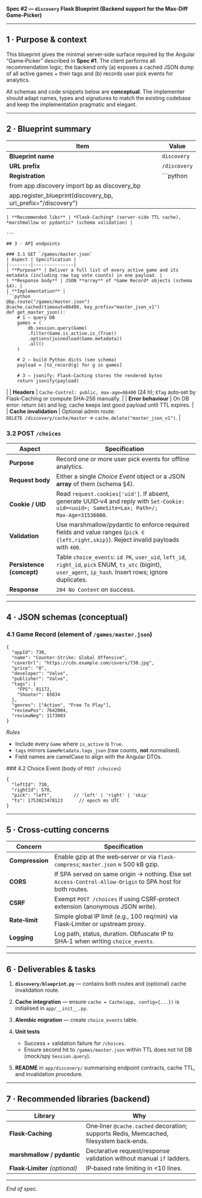 **Spec #2 — `discovery` Flask Blueprint (Backend support for the Max‑Diff Game‑Picker)**

---

## 1 · Purpose & context

This blueprint gives the minimal server‑side surface required by the Angular “Game‑Picker” described in **Spec #1**.  The client performs all recommendation logic; the backend only (a) exposes a cached JSON dump of all active games + their tags and (b) records user pick events for analytics.

All schemas and code snippets below are **conceptual**.  The implementer should adapt names, types and signatures to match the existing codebase and keep the implementation pragmatic and elegant.

---

## 2 · Blueprint summary

| Item                                                             | Value        |
| ---------------------------------------------------------------- | ------------ |
| **Blueprint name**                                               | `discovery`  |
| **URL prefix**                                                   | `/discovery` |
| **Registration**                                                 | \`\`\`python |
| from app.discovery import bp as discovery\_bp                    |              |
| app.register\_blueprint(discovery\_bp, url\_prefix="/discovery") |              |

````|
| **Recommended libs** | *Flask‑Caching* (server‑side TTL cache), *marshmallow or pydantic* (schema validation) |

---

## 3 · API endpoints

### 3.1 GET `/games/master.json`
| Aspect | Specification |
|--------|---------------|
| **Purpose** | Deliver a full list of every active game and its metadata (including raw tag vote counts) in one payload. |
| **Response body** | JSON **array** of *Game Record* objects (schema §4). |
| **Implementation** |
```python
@bp.route("/games/master.json")
@cache.cached(timeout=86400, key_prefix="master_json_v1")
def get_master_json():
    # 1 – query DB
    games = (
        db.session.query(Game)
        .filter(Game.is_active.is_(True))
        .options(joinedload(Game.metadata))
        .all()
    )

    # 2 – build Python dicts (see schema)
    payload = [to_record(g) for g in games]

    # 3 – jsonify; Flask‑Caching stores the rendered bytes
    return jsonify(payload)
````

|
\| **Headers** | `Cache‑Control: public, max-age=86400` (24 h); `ETag` auto‑set by Flask‑Caching or compute SHA‑256 manually. |
\| **Error behaviour** | On DB error: return `503` and log; cache keeps last good payload until TTL expires. |
\| **Cache invalidation** | Optional admin route: `DELETE /discovery/cache/master` → `cache.delete("master_json_v1")`. |

### 3.2 POST `/choices`

| Aspect                    | Specification                                                                                                                                               |
| ------------------------- | ----------------------------------------------------------------------------------------------------------------------------------------------------------- |
| **Purpose**               | Record one or more user pick events for offline analytics.                                                                                                  |
| **Request body**          | Either a single *Choice Event* object or a JSON **array** of them (schema §4).                                                                              |
| **Cookie / UID**          | Read `request.cookies['uid']`. If absent, generate UUID‑v4 and reply with `Set‑Cookie: uid=<uuid>; SameSite=Lax; Path=/; Max‑Age=31536000`.                 |
| **Validation**            | Use marshmallow/pydantic to enforce required fields and value ranges (`pick ∈ {left,right,skip}`). Reject invalid payloads with `400`.                      |
| **Persistence (concept)** | Table `choice_events`: `id PK`, `user_uid`, `left_id`, `right_id`, `pick` ENUM, `ts_utc` (bigint), `user_agent`, `ip_hash`. Insert rows; ignore duplicates. |
| **Response**              | `204 No Content` on success.                                                                                                                                |

---

## 4 · JSON schemas (conceptual)

### 4.1 Game Record (element of `/games/master.json`)

```jsonc
{
  "appId": 730,
  "name": "Counter‑Strike: Global Offensive",
  "coverUrl": "https://cdn.example.com/covers/730.jpg",
  "price": "0",
  "developer": "Valve",
  "publisher": "Valve",
  "tags": {
    "FPS": 91172,
    "Shooter": 65634
  },
  "genres": ["Action", "Free To Play"],
  "reviewPos": 7642084,
  "reviewNeg": 1173003
}
```

*Rules*

* Include every `Game` where `is_active` is `True`.
* `tags` mirrors `GameMetadata.tags_json` (raw counts, **not** normalised).
* Field names are camelCase to align with the Angular DTOs.

\### 4.2 Choice Event (body of `POST /choices`)

```jsonc
{
  "leftId": 730,
  "rightId": 570,
  "pick": "left",        // 'left' | 'right' | 'skip'
  "ts": 1753023478123      // epoch ms UTC
}
```

---

## 5 · Cross‑cutting concerns

| Concern         | Specification                                                                                               |
| --------------- | ----------------------------------------------------------------------------------------------------------- |
| **Compression** | Enable gzip at the web‑server or via `flask-compress`; `master.json` ≈ 500 kB gzip.                         |
| **CORS**        | If SPA served on same origin → nothing. Else set `Access‑Control‑Allow‑Origin` to SPA host for both routes. |
| **CSRF**        | Exempt `POST /choices` if using CSRF‑protect extension (anonymous JSON write).                              |
| **Rate‑limit**  | Simple global IP limit (e.g., 100 req/min) via Flask‑Limiter or upstream proxy.                             |
| **Logging**     | Log path, status, duration. Obfuscate IP to SHA‑1 when writing `choice_events`.                             |

---

## 6 · Deliverables & tasks

1. **`discovery/blueprint.py`** — contains both routes and (optional) cache invalidation route.
2. **Cache integration** — ensure `cache = Cache(app, config={...})` is initialised in `app/__init__.py`.
3. **Alembic migration** — create `choice_events` table.
4. **Unit tests**

   * Success + validation failure for `/choices`.
   * Ensure second hit to `/games/master.json` within TTL does not hit DB (mock/spy `Session.query`).
5. **README** in `app/discovery/` summarising endpoint contracts, cache TTL, and invalidation procedure.

---

## 7 · Recommended libraries (backend)

| Library                        | Why                                                                                    |
| ------------------------------ | -------------------------------------------------------------------------------------- |
| **Flask‑Caching**              | One‑liner `@cache.cached` decoration; supports Redis, Memcached, filesystem back‑ends. |
| **marshmallow / pydantic**     | Declarative request/response validation without manual `if` ladders.                   |
| **Flask‑Limiter** *(optional)* | IP‑based rate limiting in <10 lines.                                                   |

---

*End of spec.*
